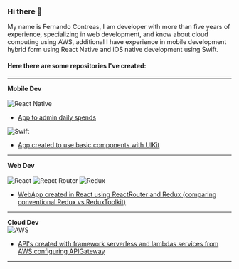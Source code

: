 ### Hi there 👋

<!--
**frcho10/frcho10** is a ✨ _special_ ✨ repository because its `README.md` (this file) appears on your GitHub profile.

Here are some ideas to get you started:

- 🔭 I’m currently working on ...
- 🌱 I’m currently learning ...
- 👯 I’m looking to collaborate on ...
- 🤔 I’m looking for help with ...
- 💬 Ask me about ...
- 📫 How to reach me: ...
- 😄 Pronouns: ...
- ⚡ Fun fact: ...
-->

My name is Fernando Contreas, I am developer with more than five years of experience, specializing in web development, and know about cloud computing using AWS, additional I have experience in mobile development hybrid form using React Native and iOS native development using Swift.

#### **Here there are some repositories I've created:**
---
**Mobile Dev** <br> <br>
![React Native](https://img.shields.io/badge/React_Native-20232A?style=for-the-badge&logo=react&logoColor=61DAFB)
- [App to admin daily spends](https://github.com/frcho10/appGestionGastosJs.git)

![Swift](https://img.shields.io/badge/Swift-FA7343?style=for-the-badge&logo=swift&logoColor=white)
- [App created to use basic components with UIKit](https://github.com/frcho10/appIosBasicComponents.git)
---
**Web Dev** <br> <br>
![React](https://img.shields.io/badge/React-20232A?style=for-the-badge&logo=react&logoColor=61DAFB)
![React Router](https://img.shields.io/badge/React_Router-CA4245?style=for-the-badge&logo=react-router&logoColor=white)
![Redux](https://img.shields.io/badge/Redux-593D88?style=for-the-badge&logo=redux&logoColor=white)

- [WebApp created in React using ReactRouter and Redux (comparing conventional Redux vs ReduxToolkit)](https://github.com/frcho10/redux-react-antd.git)

---
**Cloud Dev** <br>
![AWS](https://img.shields.io/badge/Amazon_AWS-FF9900?style=for-the-badge&logo=amazonaws&logoColor=white)
- [API's created with framework serverless and lambdas services from AWS configuring APIGateway](https://github.com/frcho10/serverless-java.git)
---
